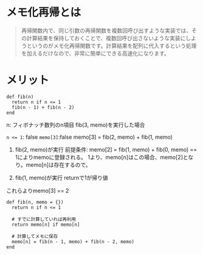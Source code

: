 # メモ化再帰とは
> 再帰関数内で、同じ引数の再帰関数を複数回呼び出すような実装では、その計算結果を保持しておくことで、複数回呼び出さないような実装にしようというのがメモ化再帰関数です。計算結果を配列に代入するという処理を加えるだけなので、非常に簡単にできる高速化になります。

# メリット

```
def fib(n)
  return n if n <= 1
  fib(n - 1) + fib(n - 2)
end
```
n: フィボナッチ数列のn項目
fib(3, memo)を実行した場合

`n <= 1`: false
`memo[3]`:false
memo[3] = fib(2, memo) + fib(1, memo)

1. fib(2, memo)が実行
前提条件: memo[2] = fib(1, memo) + fib(0, memo) == 1によりmemoに登録される。
1より、memo[n]はこの場合、memo[2]となり。memo[n]は存在するので。

2. fib(1, memo)が実行
returnで1が帰り値

これらよりmemo[3] == 2

```
def fib(n, memo = {})
  return n if n <= 1

  # すでに計算していれば再利用
  return memo[n] if memo[n]

  # 計算してメモに保存
  memo[n] = fib(n - 1, memo) + fib(n - 2, memo)
end
```


